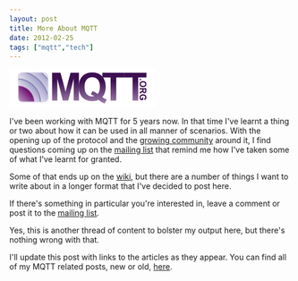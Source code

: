 ```yaml
---
layout: post
title: More About MQTT
date: 2012-02-25
tags: ["mqtt","tech"]
---
```


![](/blog/content/2012/02/mqttorg-glow.png "mqttorg-glow")

I've been working with MQTT for 5 years now. In that time I've learnt a thing or two about how it can be used in all manner of scenarios. With the opening up of the protocol and the [growing community](htp://mqtt.org) around it, I find questions coming up on the [mailing list](http://groups.google.com/group/mqtt) that remind me how I've taken some of what I've learnt for granted.

Some of that ends up on the [wiki](http://mqtt.org/wiki/), but there are a number of things I want to write about in a longer format that I've decided to post here.

If there's something in particular you're interested in, leave a comment or post it to the [mailing list](http://groups.google.com/group/mqtt).

Yes, this is another thread of content to bolster my output here, but there's nothing wrong with that.

I'll update this post with links to the articles as they appear. You can find all of my MQTT related posts, new or old, [here](http://knolleary.net/tag/mqtt/).